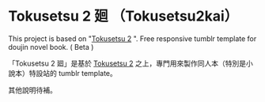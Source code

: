Tokusetsu 2 廻 （Tokusetsu2kai）
=============

This project is based on "[Tokusetsu 2](http://sanographix.github.io/tumblr/tokusetsu2/)
". Free responsive tumblr template for doujin novel book. ( Beta )

「Tokusetsu 2 廻」是基於 [Tokusetsu 2](http://sanographix.github.io/tumblr/tokusetsu2/)
 之上，專門用來製作同人本（特別是小說本）特設站的 tumblr template。

其他說明待補。
